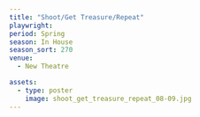 ```yaml
---
title: "Shoot/Get Treasure/Repeat"
playwright:
period: Spring
season: In House
season_sort: 270
venue:
  - New Theatre

assets:
  - type: poster
    image: shoot_get_treasure_repeat_08-09.jpg
---
```

